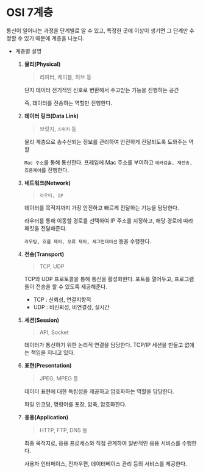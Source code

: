 # OSI 7계층

통신이 일어나는 과정을 단계별로 알 수 있고, 특정한 곳에 이상이 생기면 그 단계만 수정할 수 있기 때문에 계층을 나눈다.

- 계층별 설명

  1. **물리(Physical)**

     > 리피터, 케이블, 허브 등

     단지 데이터 전기적인 신호로 변환해서 주고받는 기능을 진행하는 공간

     즉, 데이터를 전송하는 역할만 진행한다.

  2. **데이터 링크(Data Link)**

     > 브릿지, `스위치` 등

     물리 계층으로 송수신되는 정보를 관리하여 안전하게 전달되도록 도와주는 역할

     `Mac 주소`를 통해 통신한다. 프레임에 Mac 주소를 부여하고 `에러검출, 재전송, 흐름제어`를 진행한다.

  3. **네트워크(Network)**

     > `라우터, IP`

     데이터를 목적지까지 가장 안전하고 빠르게 전달하는 기능을 담당한다.

     라우터를 통해 이동할 경로를 선택하여 IP 주소를 지정하고, 해당 경로에 따라 패킷을 전달해준다.

     `라우팅, 흐름 제어, 오류 제어, 세그먼테이션` 등을 수행한다.

  4. **전송(Transport)**

     > TCP, UDP

     TCP와 UDP 프로토콜을 통해 통신을 활성화한다. 포트를 열어두고, 프로그램들이 전송을 할 수 있도록 제공해준다.

     - TCP : 신뢰성, 연결지향적
     - UDP : 비신뢰성, 비연결성, 실시간

  5. **세션(Session)**

     > API, Socket

     데이터가 통신하기 위한 논리적 연결을 담당한다. TCP/IP 세션을 만들고 없애는 책임을 지니고 있다.

  6. **표현(Presentation)**

     > JPEG, MPEG 등

     데이터 표현에 대한 독립성을 제공하고 암호화하는 역할을 담당한다.

     파일 인코딩, 명령어를 포장, 압축, 암호화한다.

  7. **응용(Application)**

     > HTTP, FTP, DNS 등

     최종 목적지로, 응용 프로세스와 직접 관계하여 일반적인 응용 서비스를 수행한다.

     사용자 인터페이스, 전자우편, 데이터베이스 관리 등의 서비스를 제공한다.
